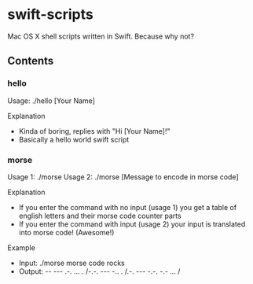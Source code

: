 # swift-scripts

Mac OS X shell scripts written in Swift. Because why not?

## Contents

### hello

Usage: ./hello [Your Name]

Explanation 
* Kinda of boring, replies with "Hi [Your Name]!"
* Basically a hello world swift script

### morse

Usage 1: ./morse
Usage 2: ./morse [Message to encode in morse code]

Explanation
* If you enter the command with no input (usage 1) you get a table of english letters and their morse code counter parts
* If you enter the command with input (usage 2) your input is translated into morse code! (Awesome!)

Example
* Input: ./morse morse code rocks
* Output: -- --- .-. ... . /-.-. --- -.. . /.-. --- -.-. -.- ... /
